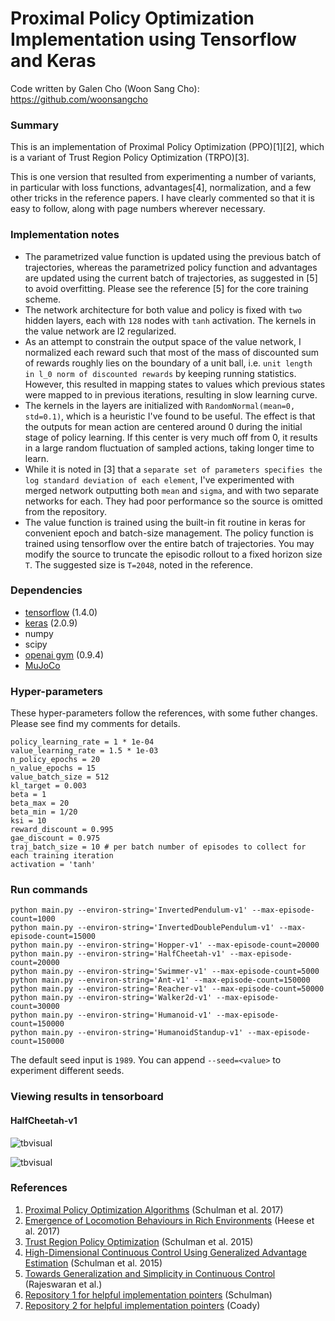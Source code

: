 # Proximal Policy Optimization Implementation using Tensorflow and Keras

Code written by Galen Cho (Woon Sang Cho): https://github.com/woonsangcho

### Summary

This is an implementation of Proximal Policy Optimization (PPO)[1][2], which is a variant of Trust Region Policy Optimization (TRPO)[3].

This is one version that resulted from experimenting a number of variants, in particular with loss functions, advantages[4], normalization, and a few other tricks in the reference papers.  I have clearly commented so that it is easy to follow, along with page numbers wherever necessary.


### Implementation notes
- The parametrized value function is updated using the previous batch of trajectories, whereas the parametrized policy function and advantages are updated using the current batch of trajectories, as suggested in [5] to avoid overfitting. Please see the reference [5] for the core training scheme. 
- The network architecture for both value and policy is fixed with ```two``` hidden layers, each with ```128``` nodes with ```tanh``` activation. The kernels in the value network are l2 regularized. 
- As an attempt to constrain the output space of the value network, I normalized each reward such that most of the mass of discounted sum of rewards roughly lies on the boundary of a unit ball, i.e. ```unit length in l_0 norm of discounted rewards``` by keeping running statistics. However, this resulted in mapping states to values which previous states were mapped to in previous iterations, resulting in slow learning curve. 
- The kernels in the layers are initialized with ```RandomNormal(mean=0, std=0.1)```, which is a heuristic I've found to be useful. The effect is that the outputs for mean action are centered around 0 during the initial stage of policy learning. If this center is very much off from 0, it results in a large random fluctuation of sampled actions, taking longer time to learn.
- While it is noted in [3] that a ```separate set of parameters specifies the log standard deviation of each element```, I've experimented with merged network outputting both ```mean``` and ```sigma```, and with two separate networks for each. They had poor performance so the source is omitted from the repository. 
- The value function is trained using the built-in fit routine in keras for convenient epoch and batch-size management. The policy function is trained using tensorflow over the entire batch of trajectories. You may modify the source to truncate the episodic rollout to a fixed horizon size ```T```. The suggested size is ```T=2048```, noted in the reference.

### Dependencies
- [tensorflow](https://github.com/tensorflow/tensorflow) (1.4.0)
- [keras](https://github.com/keras-team/keras) (2.0.9)
- numpy
- scipy
- [openai gym](https://github.com/openai/gym) (0.9.4)
- [MuJoCo](https://github.com/openai/mujoco-py)

### Hyper-parameters
These hyper-parameters follow the references, with some futher changes. Please see find my comments for details.
```
policy_learning_rate = 1 * 1e-04
value_learning_rate = 1.5 * 1e-03
n_policy_epochs = 20
n_value_epochs = 15
value_batch_size = 512
kl_target = 0.003
beta = 1
beta_max = 20
beta_min = 1/20
ksi = 10
reward_discount = 0.995
gae_discount = 0.975
traj_batch_size = 10 # per batch number of episodes to collect for each training iteration
activation = 'tanh'
```

### Run commands
```
python main.py --environ-string='InvertedPendulum-v1' --max-episode-count=1000
python main.py --environ-string='InvertedDoublePendulum-v1' --max-episode-count=15000
python main.py --environ-string='Hopper-v1' --max-episode-count=20000
python main.py --environ-string='HalfCheetah-v1' --max-episode-count=20000
python main.py --environ-string='Swimmer-v1' --max-episode-count=5000
python main.py --environ-string='Ant-v1' --max-episode-count=150000
python main.py --environ-string='Reacher-v1' --max-episode-count=50000
python main.py --environ-string='Walker2d-v1' --max-episode-count=30000
python main.py --environ-string='Humanoid-v1' --max-episode-count=150000
python main.py --environ-string='HumanoidStandup-v1' --max-episode-count=150000
```
The default seed input is ```1989```. You can append ```--seed=<value>``` to experiment different seeds.

### Viewing results in tensorboard
#### HalfCheetah-v1
![tbvisual](https://github.com/woonsangcho/trpo/blob/master/crop1.jpg)

![tbvisual](https://github.com/woonsangcho/trpo/blob/master/crop2.jpg)



### References
1. [Proximal Policy Optimization Algorithms](https://arxiv.org/pdf/1707.06347.pdf) (Schulman et al. 2017)
2. [Emergence of Locomotion Behaviours in Rich Environments](https://arxiv.org/pdf/1707.02286.pdf) (Heese et al. 2017)
3. [Trust Region Policy Optimization](https://arxiv.org/pdf/1502.05477.pdf) (Schulman et al. 2015)
4. [High-Dimensional Continuous Control Using Generalized Advantage Estimation](https://arxiv.org/pdf/1506.02438.pdf) (Schulman et al. 2015)
5. [Towards Generalization and Simplicity in Continuous Control](https://arxiv.org/pdf/1703.02660.pdf) (Rajeswaran et al.)
6. [Repository 1 for helpful implementation pointers](https://github.com/joschu/modular_rl) (Schulman)
7. [Repository 2 for helpful implementation pointers](https://github.com/pat-coady/trpo) (Coady)
